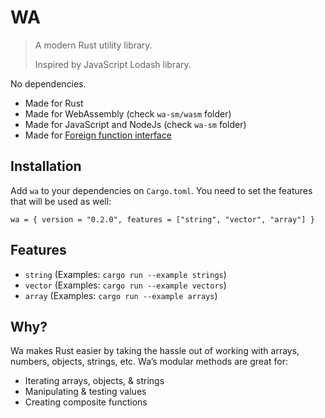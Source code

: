 # WA

> A modern Rust utility library.
>
> Inspired by JavaScript Lodash library.
>

No dependencies. 

- Made for Rust
- Made for WebAssembly (check `wa-sm/wasm` folder)
- Made for JavaScript and NodeJs (check `wa-sm` folder)
- Made for [Foreign function interface](https://en.wikipedia.org/wiki/Foreign_function_interface)

## Installation

Add `wa` to your dependencies on `Cargo.toml`. You need to set the features that will be used as well:

```shell
wa = { version = "0.2.0", features = ["string", "vector", "array"] }
```

## Features

- `string` (Examples: `cargo run --example strings`)
- `vector` (Examples: `cargo run --example vectors`)
- `array` (Examples: `cargo run --example arrays`)

## Why?

Wa makes Rust easier by taking the hassle out of working with arrays, numbers, objects, strings, etc. Wa’s modular methods are great for:

- Iterating arrays, objects, & strings
- Manipulating & testing values
- Creating composite functions
